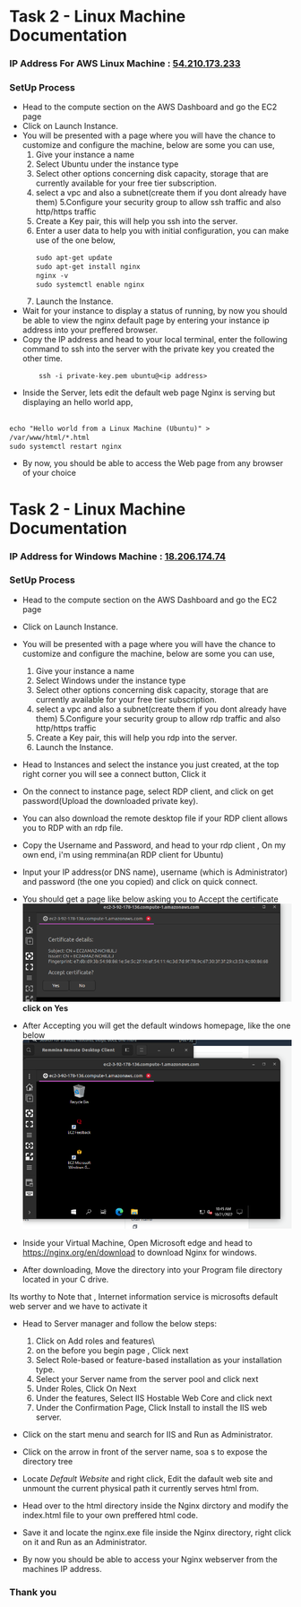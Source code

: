 # Task 2 - Linux Machine Documentation
### IP Address For AWS Linux Machine : [54.210.173.233](http://ec2-54-210-173-233.compute-1.amazonaws.com)

### SetUp Process
- Head to the compute section on the AWS Dashboard and go the EC2 page
- Click on Launch Instance.
- You will be presented with a page where you will have the chance to customize and configure the machine, below are some you can use,
    1. Give your instance a name
    2. Select Ubuntu under the instance type
    3. Select other options concerning disk capacity, storage that are currently available for your free tier subscription.
    4. select a vpc and also a subnet(create them if you dont already have them)
    5.Configure your security group to allow ssh traffic and also http/https traffic
    6. Create a Key pair, this will help you ssh into the server.
    6. Enter a user data to help you with initial configuration, you can make use of the one below,
        ```shell
        sudo apt-get update
        sudo apt-get install nginx
        nginx -v
        sudo systemctl enable nginx
        ```
    7. Launch the Instance.
- Wait for your instance to display a status of running, by now you should be able to view the nginx default page by entering your instance ip address into your preffered browser.
- Copy the IP address and head to your local terminal, enter the following command to ssh into the server with the private key you created the other time.
    ```shell
        ssh -i private-key.pem ubuntu@<ip address>
    ```
- Inside the Server, lets edit the default web page Nginx is serving but displaying an hello world app,
```shell

echo "Hello world from a Linux Machine (Ubuntu)" > /var/www/html/*.html
sudo systemctl restart nginx
```
- By now, you should be able to access the Web page from any browser of your choice


# Task 2 - Linux Machine Documentation

### IP Address for Windows Machine : [18.206.174.74](http://ec2-18-206-174-74.compute-1.amazonaws.com)


### SetUp Process
- Head to the compute section on the AWS Dashboard and go the EC2 page
- Click on Launch Instance.
- You will be presented with a page where you will have the chance to customize and configure the machine, below are some you can use,
    1. Give your instance a name
    2. Select Windows under the instance type
    3. Select other options concerning disk capacity, storage that are currently available for your free tier subscription.
    4. select a vpc and also a subnet(create them if you dont already have them)
    5.Configure your security group to allow rdp traffic and also http/https traffic
    6. Create a Key pair, this will help you rdp into the server.
    7. Launch the Instance.
- Head to Instances and select the instance you just created, at the top right corner you will see a connect button, Click it
- On the connect to instance page, select RDP client, and click on get password(Upload the downloaded private key).
- You can also download the remote desktop file if your RDP client allows you to RDP with an rdp file.
- Copy the Username and Password, and head to your rdp client , On my own end, i'm using remmina(an RDP client for Ubuntu)
- Input your IP address(or DNS name), username (which is Administrator) and password (the one you copied) and click on quick connect.

- You should get a page like below asking you to Accept the certificate
![The Accept Certificate Prompt](/cert.png)
<b>click on Yes</b>

- After Accepting you will get the default windows homepage, like the one below
![Default Windows Homepage](/windows.png)

- Inside your Virtual Machine, Open Microsoft edge and head to https://nginx.org/en/download to download Nginx for windows.

- After downloading, Move the directory into your Program file directory located in your C drive.

Its worthy to Note that , Internet information service is microsofts default web server and we have to activate it 

- Head to Server manager and follow the below steps:
    1. Click on Add roles and features\
    2. on the before you begin page , Click next
    3. Select Role-based or feature-based installation as your installation type.
    4. Select your Server name from the server pool and click next
    5. Under Roles, Click On Next
    6. Under the features, Select IIS Hostable Web Core and click next
    7. Under the Confirmation Page, Click Install to install the IIS web server.
- Click on the start menu and search for IIS and Run as Administrator.
- Click on the arrow in front of the server name, soa s to expose the directory tree
- Locate *Default Website* and right click, Edit the dafault web site and unmount the current physical path it currently serves html from.
- Head over to the html directory inside the Nginx dirctory and modify the index.html file to your own preffered html code.

- Save it and locate the nginx.exe file inside the Nginx directory, right click on it and Run as an Administrator.

- By now you should be able to access your Nginx webserver from the machines IP address.


### Thank you








